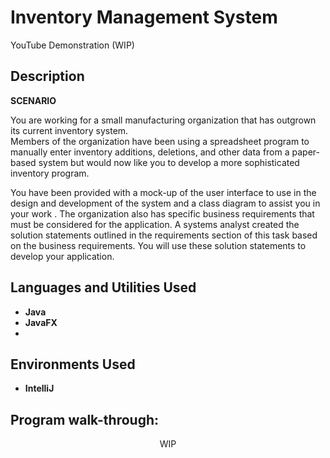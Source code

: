 # <h1>Inventory Management System</h1>

YouTube Demonstration (WIP)

<h2>Description</h2>
<b>SCENARIO</b>
<p>You are working for a small manufacturing organization that has outgrown its current inventory system.<br>
Members of the organization have been using a spreadsheet program to manually enter inventory additions, deletions, and other data from a paper-based system but would now like you to develop a more sophisticated inventory program.</p>

<p>You have been provided with a mock-up of the user interface to use in the design and development of the system and a class diagram to assist you in your work . The organization also has specific business requirements that must be considered for the application. A systems analyst created the solution statements outlined in the requirements section of this task based on the business requirements. You will use these solution statements to develop your application.</p>


<h2>Languages and Utilities Used</h2>

- <b>Java</b> 
- <b>JavaFX</b>
- 
<h2>Environments Used </h2>

- <b>IntelliJ</b>

<h2>Program walk-through:</h2>

<p align="center">WIP</p>


<!--
 ```diff
- text in red
+ text in green
! text in orange
# text in gray
@@ text in purple (and bold)@@
```
--!>
